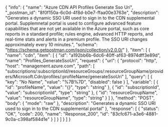 {
  "info": {
    "name": "Azure CDN API Profiles Generate Sso Uri",
    "_postman_id": "8f0f150a-6c0d-4f8d-b0e7-ffaa00e3763e",
    "description": "Generates a dynamic SSO URI used to sign in to the CDN supplemental portal. Supplemnetal portal is used to configure advanced feature capabilities that are not yet available in the Azure portal, such as core reports in a standard profile; rules engine, advanced HTTP reports, and real-time stats and alerts in a premium profile. The SSO URI changes approximately every 10 minutes.",
    "schema": "https://schema.getpostman.com/json/collection/v2.0.0/"
  },
  "item": [
    {
      "name": "cdn",
      "item": [
        {
          "id": "a192bb6b-6dc6-40ff-af63-8974dff3e89d",
          "name": "Profiles_GenerateSsoUri",
          "request": {
            "url": {
              "protocol": "http",
              "host": "management.azure.com",
              "path": [
                "subscriptions/:subscriptionId/resourceGroups/:resourceGroupName/providers/Microsoft.Cdn/profiles/:profileName/generateSsoUri"
              ],
              "query": [
                {
                  "key": "No Name",
                  "value": "%7B%7D",
                  "disabled": false
                }
              ],
              "variable": [
                {
                  "id": "profileName",
                  "value": "{}",
                  "type": "string"
                },
                {
                  "id": "subscriptionId",
                  "value": "subscriptionId",
                  "type": "string"
                },
                {
                  "id": "resourceGroupName",
                  "value": "resourceGroupName",
                  "type": "string"
                }
              ]
            },
            "method": "POST",
            "body": {
              "mode": "raw"
            },
            "description": "Generates a dynamic SSO URI used to sign in to the CDN supplemental portal"
          },
          "response": [
            {
              "status": "OK",
              "code": 200,
              "name": "Response_200",
              "id": "83cfc671-a3e6-4881-9c0a-c398af584d1e"
            }
          ]
        }
      ]
    }
  ]
}